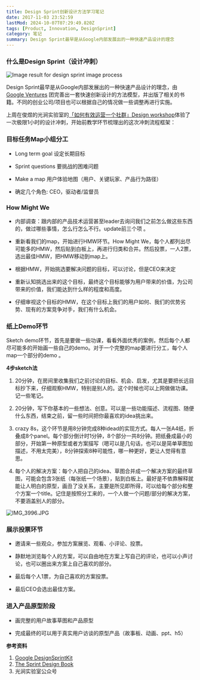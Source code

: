 ```yaml
---
title: Design Sprint创新设计方法学习笔记
date: 2017-11-03 23:52:59
lastMod: 2024-10-07T07:29:49.820Z
tags: [Product, Innovation, DesignSprint]
category: 笔记
summary: Design Sprint最早是从Google内部发展出的一种快速产品设计的理念
---
```


### 什么是Design Sprint（设计冲刺）

![Image result for design sprint image process](https://miro.medium.com/v2/1*epqcNSs9BLwjvLfW8tkMrg.jpeg)

Design Sprint最早是从Google内部发展出的一种快速产品设计的理念，由[Google Ventures](https://www.gv.com/sprint/) 团完善出一套快速创新设计的方法模型，并出版了相关的书籍。不同的创业公司/项目也可以根据自己的情况做一些调整再进行实施。

上周在俊煜的光涧实验室的[「如何有效运营一个社群」Design workshop](https://mp.weixin.qq.com/s/I6yAj25_Tf3PFEPf9ktc2g)体验了一次极限1小时的设计冲刺，开始前教学环节梳理出的这次冲刺流程框架：

### 目标任务Map小组分工

- Long term goal 设定长期目标

- Sprint questions 要挑战的困难问题

- Make a map 用户体验地图（用户、关键玩家、产品行为路径）

- 确定几个角色: CEO，驱动者/监督员

### How Might We

- 内部调查：跟内部的产品技术运营甚至leader去询问我们之前怎么做这些东西的，做过哪些事情，怎么行怎么不行。update前三个项 。

- 重新看我们的map，开始进行HMW环节。How Might We，每个人都列出尽可能多的HMW，然后贴到白板上，再进行归类和合并。然后投票，一人2票，选出最佳HMW，把HMW移动到map上。

- 根据HMW，开始挑选要解决问题的目标，可以讨论，但是CEO来决定

- 重新认知挑选出来的这个目标，最终这个目标能够为用户带来的价值，为公司带来的价值，我们能达到什么样的程度和高度。

- 仔细审视这个目标的HMW，在这个目标上我们的用户如何、我们的优势劣势、现有的方案竞争对手，我们有什么机会。

### 纸上Demo环节

Sketch demo环节，首先是要做一些功课，看看外面优秀的案例，然后每个人都尽可能多的开始画一些自己的demo。对于一个完整的map要进行分工，每个人map一个部分的demo 。

**4步sketch法**

1. 20分钟，在房间里收集我们之前讨论的目标、机会、启发，尤其是要把长远目标抄下来，仔细观察HMW，特别是别人的。这个时候也可以上网做做功课。记一些笔记。

2. 20分钟，写下你基本的一些想法、创意。可以是一些功能描述、流程图、随便什么东西，结束之前，留一些时间把你最喜欢的idea挑出来。
3. crazy 8s，这个环节是用8分钟完成8种idead的实现方式。每人一张A4纸，折叠成8个panel。每个部分倒计时1分钟，8个部分一共8分钟。把纸叠成最小的部分，开始第一种原型或者方案描写（嗯可以是几句话，也可以是简单草图加描述，不用太完美），8分钟探索8种可能性，哪一种更好，更让人觉得有意思。
4. 每个人的解决方案：每个人把自己的idea、草图合并成一个解决方案的最终草图，可能会包含3张纸（每张纸一个场景），贴到白板上。最好是不依靠解释就能让人明白的原型，画丑了没关系，主要是所见即所得，可以给每个部分和整个方案一个title。记住是按照分工来的，一个人做一个问题/部分的解决方案，不要涵盖别人的部分。

![IMG_3996.JPG](https://s2.loli.net/2024/10/08/Cu8TbkiFcMVmqLx.jpg 'Workshop优胜组在用户体验地图上脑暴产出的idea')

### 展示投票环节

- 邀请来一些观众，参加方案展览、观看、小评论、投票。

- 静默地浏览每个人的方案，可以自由地在方案上写自己的评论，也可以小声讨论，也可以圈出来方案上自己喜欢的部分。

- 最后每个人1票，为自己喜欢的方案投票。

- 最后CEO会选出最佳方案。

### 进入产品原型阶段

- 画完整的用户故事草图和产品原型

- 完成最终的可以用于真实用户访谈的原型产品（故事板、动画、ppt、h5）

**参考资料**

1. [Google DesignSprintKit](https://designsprintkit.withgoogle.com/)
2. [The Sprint Design Book](https://www.thesprintbook.com/)
3. 光涧实验室公众号
